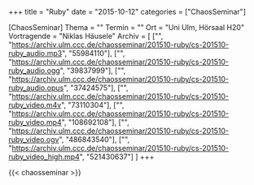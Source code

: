 +++
title = "Ruby"
date = "2015-10-12"
categories = ["ChaosSeminar"]

[ChaosSeminar]
Thema = ""
Termin = ""
Ort = "Uni Ulm, Hörsaal H20"
Vortragende = "Niklas Häusele"
Archiv = [
	["", "https://archiv.ulm.ccc.de/chaosseminar/201510-ruby/cs-201510-ruby_audio.mp3", "55984110"],
	["", "https://archiv.ulm.ccc.de/chaosseminar/201510-ruby/cs-201510-ruby_audio.ogg", "39837999"],
	["", "https://archiv.ulm.ccc.de/chaosseminar/201510-ruby/cs-201510-ruby_audio.opus", "37424575"],
	["", "https://archiv.ulm.ccc.de/chaosseminar/201510-ruby/cs-201510-ruby_video.m4v", "73110304"],
	["", "https://archiv.ulm.ccc.de/chaosseminar/201510-ruby/cs-201510-ruby_video.mp4", "108692108"],
	["", "https://archiv.ulm.ccc.de/chaosseminar/201510-ruby/cs-201510-ruby_video.ogv", "486843540"],
	["", "https://archiv.ulm.ccc.de/chaosseminar/201510-ruby/cs-201510-ruby_video_high.mp4", "521430637"]
	]
+++

{{< chaosseminar >}}

